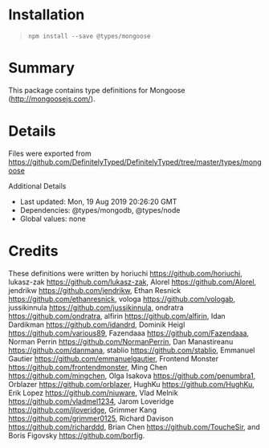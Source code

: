 # Installation
> `npm install --save @types/mongoose`

# Summary
This package contains type definitions for Mongoose (http://mongoosejs.com/).

# Details
Files were exported from https://github.com/DefinitelyTyped/DefinitelyTyped/tree/master/types/mongoose

Additional Details
 * Last updated: Mon, 19 Aug 2019 20:26:20 GMT
 * Dependencies: @types/mongodb, @types/node
 * Global values: none

# Credits
These definitions were written by horiuchi <https://github.com/horiuchi>, lukasz-zak <https://github.com/lukasz-zak>, Alorel <https://github.com/Alorel>, jendrikw <https://github.com/jendrikw>, Ethan Resnick <https://github.com/ethanresnick>, vologa <https://github.com/vologab>, jussikinnula <https://github.com/jussikinnula>, ondratra <https://github.com/ondratra>, alfirin <https://github.com/alfirin>, Idan Dardikman <https://github.com/idandrd>, Dominik Heigl <https://github.com/various89>, Fazendaaa <https://github.com/Fazendaaa>, Norman Perrin <https://github.com/NormanPerrin>, Dan Manastireanu <https://github.com/danmana>, stablio <https://github.com/stablio>, Emmanuel Gautier <https://github.com/emmanuelgautier>, Frontend Monster <https://github.com/frontendmonster>, Ming Chen <https://github.com/mingchen>, Olga Isakova <https://github.com/penumbra1>, Orblazer <https://github.com/orblazer>, HughKu <https://github.com/HughKu>, Erik Lopez <https://github.com/niuware>, Vlad Melnik <https://github.com/vladmel1234>, Jarom Loveridge <https://github.com/jloveridge>, Grimmer Kang <https://github.com/grimmer0125>, Richard Davison <https://github.com/richarddd>, Brian Chen <https://github.com/ToucheSir>, and Boris Figovsky <https://github.com/borfig>.

